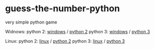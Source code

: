 # guess-the-number-python
very simple python game

Widnows:
    python  2:    <a href="widows">windows</a> / <a href="python-2">python 2</a>
    python  3:    <a href="widows">windows</a> / <a href="python-3">python 3</a>

Linux:
    python 2:     <a href="linux">linux</a> / <a href="python-2">python 2</a>
    python 3:     <a href="linux">linux</a> / <a href="python-2">python 3</a>
